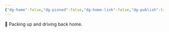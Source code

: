```yaml
---
{"dg-home":false,"dg-pinned":false,"dg-home-link":false,"dg-publish":true,"tags":["dgblip"],"disabled rules":["yaml-title","yaml-title-alias","file-name-heading"],"title":"philipp on mastodon @ 2024-03-28","created-date":"2024-03-28T07:49:28","id":112172215077821840,"updated-date":"2025-05-02T08:50:44","dg-path":"blips/112172215077821840.md","permalink":"/blips/112172215077821840/","dgPassFrontmatter":true}
---
```



🏡 Packing up and driving back home.



